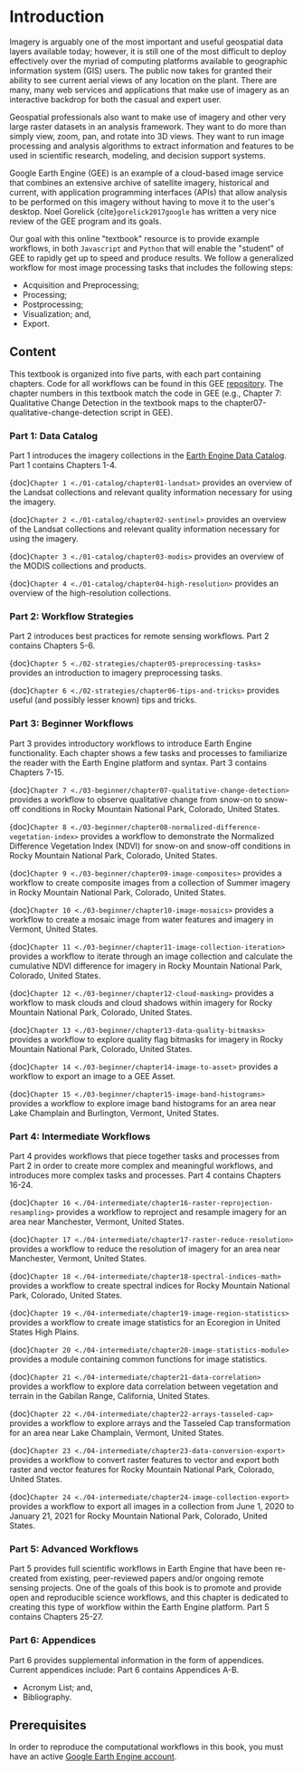 # Introduction

Imagery is arguably one of the most important and useful geospatial data layers available today; however, it is still one of the most difficult to deploy effectively over the myriad of computing platforms available to geographic information system (GIS) users. The public now takes for granted their ability to see current aerial views of any location on the plant. There are many, many web services and applications that make use of imagery as an interactive backdrop for both the casual and expert user.

Geospatial professionals also want to make use of imagery and other very large raster datasets in an analysis framework. They want to do more than simply view, zoom, pan, and rotate into 3D views. They want to run image processing and analysis algorithms to extract information and features to be used in scientific research, modeling, and decision support systems.

Google Earth Engine (GEE) is an example of a cloud-based image service that combines an extensive archive of satellite imagery, historical and current, with application programming interfaces (APIs) that allow analysis to be performed on this imagery without having to move it to the user's desktop. Noel Gorelick {cite}`gorelick2017google` has written a very nice review of the GEE program and its goals.

Our goal with this online "textbook" resource is to provide example workflows, in both `Javascript` and `Python` that will enable the "student" of GEE to rapidly get up to speed and produce results. We follow a generalized workflow for most image processing tasks that includes the following steps:

* Acquisition and Preprocessing;
* Processing;
* Postprocessing;
* Visualization; and,
* Export.

## Content

This textbook is organized into five parts, with each part containing chapters. Code for all workflows can be found in this GEE [repository](https://code.earthengine.google.com/?accept_repo=users/calekochenour/textbook-activities). The chapter numbers in this textbook match the code in GEE (e.g., Chapter 7: Qualitative Change Detection in the textbook maps to the chapter07-qualitative-change-detection script in GEE).

### Part 1: Data Catalog

Part 1 introduces the imagery collections in the [Earth Engine Data Catalog](https://developers.google.com/earth-engine/datasets). Part 1 contains Chapters 1-4.

{doc}`Chapter 1 <./01-catalog/chapter01-landsat>` provides an overview of the Landsat collections and relevant quality information necessary for using the imagery.

{doc}`Chapter 2 <./01-catalog/chapter02-sentinel>` provides an overview of the Landsat collections and relevant quality information necessary for using the imagery.

{doc}`Chapter 3 <./01-catalog/chapter03-modis>` provides an overview of the MODIS collections and products.

{doc}`Chapter 4 <./01-catalog/chapter04-high-resolution>` provides an overview of the high-resolution collections.

### Part 2: Workflow Strategies

Part 2 introduces best practices for remote sensing workflows. Part 2 contains Chapters 5-6.

{doc}`Chapter 5 <./02-strategies/chapter05-preprocessing-tasks>` provides an introduction to imagery preprocessing tasks.

{doc}`Chapter 6 <./02-strategies/chapter06-tips-and-tricks>` provides useful (and possibly lesser known) tips and tricks.

### Part 3: Beginner Workflows

Part 3 provides introductory workflows to introduce Earth Engine functionality. Each chapter shows a few tasks and processes to familiarize the reader with the Earth Engine platform and syntax. Part 3 contains Chapters 7-15.

{doc}`Chapter 7 <./03-beginner/chapter07-qualitative-change-detection>` provides a workflow to observe qualitative change from snow-on to snow-off conditions in Rocky Mountain National Park, Colorado, United States.

{doc}`Chapter 8 <./03-beginner/chapter08-normalized-difference-vegetation-index>` provides a workflow to demonstrate the Normalized Difference Vegetation Index (NDVI) for snow-on and snow-off conditions in Rocky Mountain National Park, Colorado, United States.

{doc}`Chapter 9 <./03-beginner/chapter09-image-composites>` provides a workflow to create composite images from a collection of Summer imagery in Rocky Mountain National Park, Colorado, United States.

{doc}`Chapter 10 <./03-beginner/chapter10-image-mosaics>` provides a workflow to create a mosaic image from water features and imagery in Vermont, United States.

{doc}`Chapter 11 <./03-beginner/chapter11-image-collection-iteration>` provides a workflow to iterate through an image collection and calculate the cumulative NDVI difference for imagery in Rocky Mountain National Park, Colorado, United States.

{doc}`Chapter 12 <./03-beginner/chapter12-cloud-masking>` provides a workflow to mask clouds and cloud shadows within imagery for Rocky Mountain National Park, Colorado, United States.

{doc}`Chapter 13 <./03-beginner/chapter13-data-quality-bitmasks>` provides a workflow to explore quality flag bitmasks for imagery in Rocky Mountain National Park, Colorado, United States.

{doc}`Chapter 14 <./03-beginner/chapter14-image-to-asset>` provides a workflow to export an image to a GEE Asset.

{doc}`Chapter 15 <./03-beginner/chapter15-image-band-histograms>` provides a workflow to explore image band histograms for an area near Lake Champlain and Burlington, Vermont, United States.

### Part 4: Intermediate Workflows

Part 4 provides workflows that piece together tasks and processes from Part 2 in order to create more complex and meaningful workflows, and introduces more complex tasks and processes. Part 4 contains Chapters 16-24.

{doc}`Chapter 16 <./04-intermediate/chapter16-raster-reprojection-resampling>` provides a workflow to reproject and resample imagery for an area near Manchester, Vermont, United States.

{doc}`Chapter 17 <./04-intermediate/chapter17-raster-reduce-resolution>` provides a workflow to reduce the resolution of imagery for an area near Manchester, Vermont, United States.

{doc}`Chapter 18 <./04-intermediate/chapter18-spectral-indices-math>` provides a workflow to create spectral indices for Rocky Mountain National Park, Colorado, United States.

{doc}`Chapter 19 <./04-intermediate/chapter19-image-region-statistics>` provides a workflow to create image statistics for an Ecoregion in United States High Plains.

{doc}`Chapter 20 <./04-intermediate/chapter20-image-statistics-module>` provides a module containing common functions for image statistics.

{doc}`Chapter 21 <./04-intermediate/chapter21-data-correlation>` provides a workflow to explore data correlation between vegetation and terrain in the Gabilan Range, California, United States.

{doc}`Chapter 22 <./04-intermediate/chapter22-arrays-tasseled-cap>` provides a workflow to explore arrays and the Tasseled Cap transformation for an area near Lake Champlain, Vermont, United States.

{doc}`Chapter 23 <./04-intermediate/chapter23-data-conversion-export>` provides a workflow to convert raster features to vector and export both raster and vector features for Rocky Mountain National Park, Colorado, United States.

{doc}`Chapter 24 <./04-intermediate/chapter24-image-collection-export>` provides a workflow to export all images in a collection from June 1, 2020 to January 21, 2021 for Rocky Mountain National Park, Colorado, United States.

### Part 5: Advanced Workflows

Part 5 provides full scientific workflows in Earth Engine that have been re-created from existing, peer-reviewed papers and/or ongoing remote sensing projects. One of the goals of this book is to promote and provide open and reproducible science workflows, and this chapter is dedicated to creating this type of workflow within the Earth Engine platform. Part 5 contains Chapters 25-27.

### Part 6: Appendices

Part 6 provides supplemental information in the form of appendices. Current appendices include: Part 6 contains Appendices A-B.

* Acronym List; and,
* Bibliography.

## Prerequisites

In order to reproduce the computational workflows in this book, you must have an active [Google Earth Engine account](https://earthengine.google.com/).
